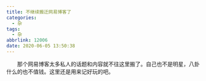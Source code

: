 ```yaml
---
title: 不继续搬迁网易博客了
categories:
  - 杂
tags:
  - 杂
abbrlink: 12006
date: 2020-06-05 13:50:38
---
```


&emsp;&emsp;那个网易博客太多私人的话题和内容就不往这里搬了。自己也不是明星，八卦什么的也不值钱。这里还是用来记好玩的吧。
<!-- more -->

